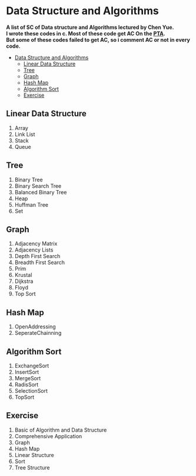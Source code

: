 # Data Structure and Algorithms
**A list of SC of Data structure and Algorithms lectured by Chen Yue.**\
**I wrote these codes in c. Most of these code get AC On the [PTA](https://pintia.cn/home).**\
**But some of these codes failed to get AC, so i comment AC or not in every code.**

- [Data Structure and Algorithms](#data-structure-and-algorithms)
  - [Linear Data Structure](#linear-data-structure)
  - [Tree](#tree)
  - [Graph](#graph)
  - [Hash Map](#hash-map)
  - [Algorithm Sort](#algorithm-sort)
  - [Exercise](#exercise)
## Linear Data Structure
1. Array
2. Link List
3. Stack
4. Queue
## Tree
1. Binary Tree
2. Binary Search Tree
3. Balanced Binary Tree
4. Heap
5. Huffman Tree
6. Set
## Graph
1. Adjacency Matrix
2. Adjacency Lists
3. Depth First Search
4. Breadth First Search
5. Prim
6. Krustal
7. Dijkstra
8. Floyd
9. Top Sort
## Hash Map
1. OpenAddressing
2. SeperateChainning
## Algorithm Sort
1. ExchangeSort
2. InsertSort
3. MergeSort
4. RadisSort
5. SelectionSort
6. TopSort
## Exercise
1. Basic of Algorithm and Data Structure
2. Comprehensive Application
3. Graph
4. Hash Map
5. Linear Structure
6. Sort
7. Tree Structure

